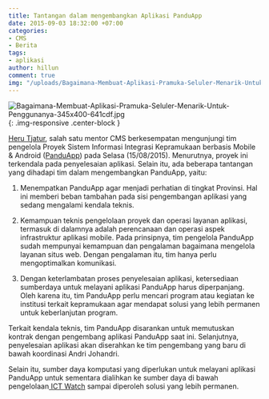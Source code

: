 ```yaml
---
title: Tantangan dalam mengembangkan Aplikasi PanduApp
date: 2015-09-03 18:32:00 +07:00
categories:
- CMS
- Berita
tags:
- aplikasi
author: hillun
comment: true
img: "/uploads/Bagaimana-Membuat-Aplikasi-Pramuka-Seluler-Menarik-Untuk-Penggunanya-345x400-641cdf.jpg"
---
```


![Bagaimana-Membuat-Aplikasi-Pramuka-Seluler-Menarik-Untuk-Penggunanya-345x400-641cdf.jpg](/uploads/Bagaimana-Membuat-Aplikasi-Pramuka-Seluler-Menarik-Untuk-Penggunanya-345x400-641cdf.jpg){: .img-responsive .center-block }

[Heru Tjatur](http://ciptamedia.org/team/heru-tjatur/), salah satu mentor CMS berkesempatan mengunjungi tim pengelola Proyek Sistem Informasi Integrasi Kepramukaan berbasis Mobile & Android  ([PanduApp](https://play.google.com/store/apps/details?id=org.relawantik.panduapp&hl=en)) pada Selasa (15/08/2015). Menurutnya, proyek ini terkendala pada penyelesaian aplikasi. Selain itu, ada beberapa tantangan yang dihadapi tim dalam mengembangkan PanduApp, yaitu:

1. Menempatkan PanduApp agar menjadi perhatian di tingkat Provinsi. Hal ini memberi beban tambahan pada sisi pengembangan aplikasi yang sedang mengalami kendala teknis.

2. Kemampuan teknis pengelolaan proyek dan operasi layanan aplikasi, termasuk di dalamnya adalah perencanaan dan operasi aspek infrastruktur aplikasi mobile. Pada prinsipnya, tim pengelola PanduApp sudah mempunyai kemampuan dan pengalaman bagaimana mengelola layanan situs web. Dengan pengalaman itu, tim hanya perlu mengoptimalkan komunikasi.

3. Dengan keterlambatan proses penyelesaian aplikasi, ketersediaan sumberdaya untuk melayani aplikasi PanduApp harus diperpanjang. Oleh karena itu, tim PanduApp perlu mencari program atau kegiatan ke institusi terkait kepramukaan agar mendapat solusi yang lebih permanen untuk keberlanjutan program.

Terkait kendala teknis, tim PanduApp disarankan untuk memutuskan kontrak dengan pengembang aplikasi PanduApp saat ini. Selanjutnya, penyelesaian aplikasi akan diserahkan ke tim pengembang yang baru di bawah koordinasi Andri Johandri.

Selain itu, sumber daya komputasi yang diperlukan untuk melayani aplikasi PanduApp untuk sementara dialihkan ke sumber daya di bawah pengelolaan[ ICT Watch](http://ictwatch.id/) sampai diperoleh solusi yang lebih permanen.